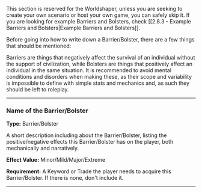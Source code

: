 This section is reserved for the Worldshaper, unless you are seeking to create your own scenario or host your own game, you can safely skip it. If you are looking for example Barriers and Bolsters, check [[2.8.3 - Example Barriers and Bolsters|Example Barriers and Bolsters]].

Before going into how to write down a Barrier/Bolster, there are a few things that should be mentioned:

Barriers are things that negatively affect the survival of an individual without the support of civilization, while Bolsters are things that positively affect an individual in the same situation. It is recommended to avoid mental conditions and disorders when making these, as their scope and variability is impossible to define with simple stats and mechanics and, as such they should be left to roleplay.

___
### Name of the Barrier/Bolster
__Type:__ Barrier/Bolster

A short description including about the Barrier/Bolster, listing the positive/negative effects this Barrier/Bolster has on the player, both mechanically and narratively.

__Effect Value:__ Minor/Mild/Major/Extreme

__Requirement:__ A Keyword or Trade the player needs to acquire this Barrier/Bolster. If there is none, don't include it.

___